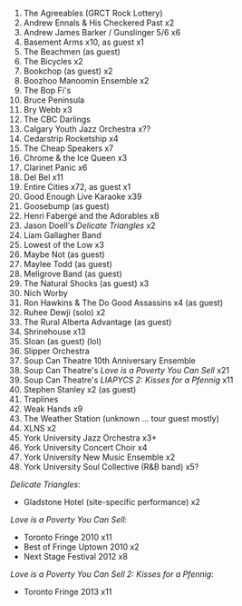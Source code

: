 1. The Agreeables (GRCT Rock Lottery)
1. Andrew Ennals & His Checkered Past x2
1. Andrew James Barker / Gunslinger 5/6 x6
1. Basement Arms x10, as guest x1
1. The Beachmen (as guest)
1. The Bicycles x2
1. Bookchop (as guest) x2
1. Boozhoo Manoomin Ensemble x2
1. The Bop Fi's
1. Bruce Peninsula
1. Bry Webb x3
1. The CBC Darlings
1. Calgary Youth Jazz Orchestra x??
1. Cedarstrip Rocketship x4
1. The Cheap Speakers x7
1. Chrome & the Ice Queen x3
1. Clarinet Panic x6
1. Del Bel x11
1. Entire Cities x72, as guest x1
1. Good Enough Live Karaoke x39
1. Goosebump (as guest)
1. Henri Fabergé and the Adorables x8
1. Jason Doell's _Delicate Triangles_ x2
1. Liam Gallagher Band
1. Lowest of the Low x3
1. Maybe Not (as guest)
1. Maylee Todd (as guest)
1. Meligrove Band (as guest)
1. The Natural Shocks (as guest) x3
1. Nich Worby
1. Ron Hawkins & The Do Good Assassins x4 (as guest)
1. Ruhee Dewji (solo) x2
1. The Rural Alberta Advantage (as guest)
1. Shrinehouse x13
1. Sloan (as guest) (lol)
1. Slipper Orchestra
1. Soup Can Theatre 10th Anniversary Ensemble
1. Soup Can Theatre's _Love is a Poverty You Can Sell_ x21
1. Soup Can Theatre's _LIAPYCS 2: Kisses for a Pfennig_ x11
1. Stephen Stanley x2 (as guest)
1. Traplines
1. Weak Hands x9
1. The Weather Station (unknown ... tour guest mostly)
1. XLNS x2
1. York University Jazz Orchestra x3+
1. York University Concert Choir x4
1. York University New Music Ensemble x2
1. York University Soul Collective (R&B band) x5?

_Delicate Triangles_:

- Gladstone Hotel (site-specific performance) x2

_Love is a Poverty You Can Sell_:

- Toronto Fringe 2010 x11
- Best of Fringe Uptown 2010 x2
- Next Stage Festival 2012 x8

_Love is a Poverty You Can Sell 2: Kisses for a Pfennig_:

- Toronto Fringe 2013 x11
